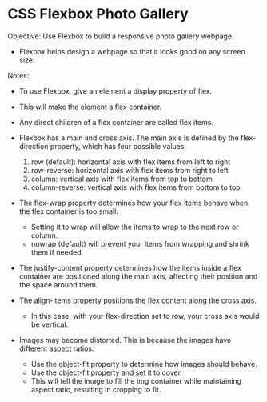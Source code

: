# CSS Flexbox Photo Gallery

Objective: Use Flexbox to build a responsive photo gallery webpage.

- Flexbox helps design a webpage so that it looks good on any screen size.


Notes:
- To use Flexbox, give an element a display property of flex. 
- This will make the element a flex container. 
- Any direct children of a flex container are called flex items.

- Flexbox has a main and cross axis. The main axis is defined by the flex-direction property, which has four possible values:
    1. row (default): horizontal axis with flex items from left to right
    2. row-reverse: horizontal axis with flex items from right to left
    3. column: vertical axis with flex items from top to bottom
    4. column-reverse: vertical axis with flex items from bottom to top

- The flex-wrap property determines how your flex items behave when the flex container is too small. 
    - Setting it to wrap will allow the items to wrap to the next row or column.
    - nowrap (default) will prevent your items from wrapping and shrink them if needed.

- The justify-content property determines how the items inside a flex container are positioned along the main axis, affecting their position and the space around them.

- The align-items property positions the flex content along the cross axis. 
    - In this case, with your flex-direction set to row, your cross axis would be vertical.

- Images may become distorted. This is because the images have different aspect ratios.  
    - Use the object-fit property to determine how images should behave.
    - Use the object-fit property and set it to cover. 
    - This will tell the image to fill the img container while maintaining aspect ratio, resulting in cropping to fit.

    

